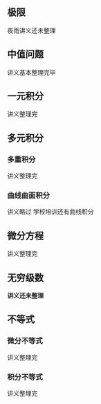 ## 极限
夜雨讲义还未整理

## 中值问题
讲义基本整理完毕

## 一元积分
讲义整理完

## 多元积分
### 多重积分
讲义整理完
### 曲线曲面积分
讲义略过
学校培训还有曲线积分

## 微分方程
讲义整理完

## 无穷级数
**讲义还未整理**


## 不等式
### 微分不等式
讲义整理完
### 积分不等式
讲义整理完

